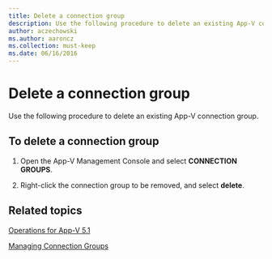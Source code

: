 ```yaml
---
title: Delete a connection group
description: Use the following procedure to delete an existing App-V connection group.
author: aczechowski
ms.author: aaroncz
ms.collection: must-keep
ms.date: 06/16/2016
---
```


# Delete a connection group

Use the following procedure to delete an existing App-V connection group.

## To delete a connection group

1.  Open the App-V Management Console and select **CONNECTION GROUPS**.

2.  Right-click the connection group to be removed, and select **delete**.

## Related topics

[Operations for App-V 5.1](operations-for-app-v-51.md)

[Managing Connection Groups](managing-connection-groups51.md)
